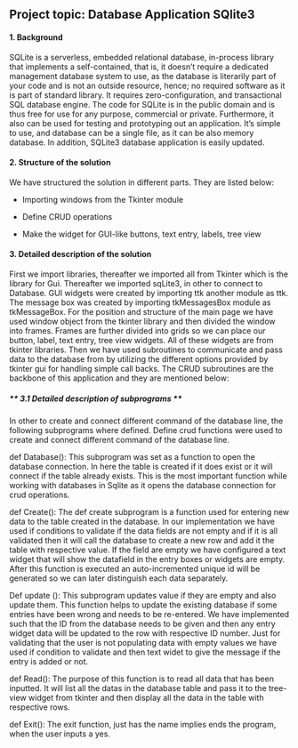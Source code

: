 ## Project topic: Database Application SQlite3

#### 1. Background

SQLite is a serverless, embedded relational database, in-process library that implements a self-contained, that is, it doesn’t require a dedicated management database system to use, as the database is literarily part of your code and is not an outside resource, hence; no required software as it is part of standard library. It requires zero-configuration, and transactional SQL database engine. The code for SQLite is in the public domain and is thus free for use for any purpose, commercial or private. Furthermore, it also can be used for testing and prototyping out an application. It’s simple to use, and database can be a single file, as it can be also memory database. In addition, SQLite3 database application is easily updated.

####

####

#### 2. Structure of the solution

We have structured the solution in different parts. They are listed below:
* 	Importing windows from the Tkinter module 

* 	Define CRUD operations

* 	Make the widget for GUI-like buttons, text entry, labels, tree view

####

####

#### 3. Detailed description of the solution

First we import libraries, thereafter we imported all from Tkinter which is the library for Gui. Thereafter we imported sqLite3, in other to connect to Database. GUI widgets were created by importing ttk another module as ttk. The message box was created by importing tkMessagesBox module as tkMessageBox.
For the position and structure of the main page we have used window object from the tkinter library and then divided the window into frames. Frames are
further divided into grids so we can place our button, label, text entry, tree view widgets. All of these widgets are from tkinter libraries.
Then we have used subroutines to communicate and pass data to the database from by utilizing the different options provided by tkinter gui for handling simple call backs. The CRUD subroutines are the backbone of this application and they are mentioned below: 

####

##### ** 3.1	Detailed description of subprograms **

In other to create and connect different command of the database line, the following subprograms where defined. 
Define crud functions were used to create and connect different command of the database line.

def Database(): 
This subprogram was set as a function to open the database connection.  In here the table is created if it does exist or it will connect if the table already exists. This is the most important function while working with databases in Sqlite as it opens the database connection for crud operations. 

def Create(): 
The def create subprogram is a function used for entering new data to the table created in the database. In our implementation we have used if conditions to validate if the data fields are not empty and if it is all validated then it will call the database to create a new row and add it the table with respective value. If the field are empty we have configured a text widget that will show the datafield in the entry boxes or widgets are empty. After this function is executed an auto-incremented unique id will be generated so we can later distinguish each data separately.

Def update ():
 This subprogram updates value if they are empty and also update them. 
This function helps to update the existing database if some entries have been wrong and needs to be re-entered. We have implemented such that the ID from the database needs to be given and then any entry widget data will be updated to the row with respective ID number. Just for validating that the user is not populating data with empty values we have used if condition to validate and then text widet to give the message if the entry is added or not.

def Read(): 
The purpose of this function is to read all data that has been inputted. It will list all the datas in the database table and pass it to the tree-view widget from tkinter and then display all the data in the table with respective rows.

def Exit(): The exit function, just has the name implies ends the program, when the user inputs a yes. 
